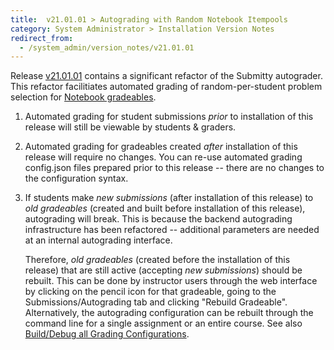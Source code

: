 ```yaml
---
title:  v21.01.01 > Autograding with Random Notebook Itempools
category: System Administrator > Installation Version Notes
redirect_from:
  - /system_admin/version_notes/v21.01.01
---
```



Release [v21.01.01](https://github.com/Submitty/Submitty/releases/v21.01.01)
contains a significant refactor of the Submitty
autograder.  This refactor facilitiates automated grading of
random-per-student problem selection for
[Notebook gradeables](/instructor/assignment_configuration/notebook).


1. Automated grading for student submissions *prior* to installation
   of this release will still be viewable by students & graders.


2. Automated grading for gradeables created *after* installation of
   this release will require no changes.  You can re-use automated
   grading config.json files prepared prior to this release -- there
   are no changes to the configuration syntax.


3. If students make *new submissions* (after installation of this
   release) to *old gradeables* (created and built before installation
   of this release), autograding will break.  This is because the
   backend autograding infrastructure has been refactored -- additional
   parameters are needed at an internal autograding interface.

   Therefore, *old gradeables* (created before the installation of
   this release) that are still active (accepting *new submissions*)
   should be rebuilt.  This can be done by instructor users through
   the web interface by clicking on the pencil icon for that
   gradeable, going to the Submissions/Autograding tab and clicking
   "Rebuild Gradeable".  Alternatively, the autograding configuration
   can be rebuilt through the command line for a single assignment or
   an entire course.  See also
   [Build/Debug all Grading Configurations](/instructor/create_edit_gradeable#builddebug-all-grading-configurations).

